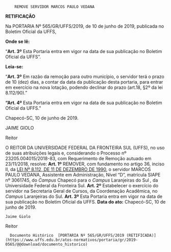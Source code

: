         REMOVE SERVIDOR MARCOS PAULO VEDANA  

  **RETIFICAÇÃO**

  

 Na PORTARIA Nº 565/GR/UFFS/2019, de 10 de junho de 2019, publicada no Boletim Oficial da UFFS,

  

 **Onde se lê:**

 “**Art. 3º** Esta Portaria entra em vigor na data de sua publicação no Boletim Oficial da UFFS”.

  

 **Leia-se:**

 “**Art. 3º** Em razão da remoção para outro município, o servidor terá o prazo de 10 (dez) dias, a contar da data da publicação desta portaria, para entrar em exercício na nova lotação, podendo declinar do prazo (art.18, §2º da lei 8.112/90).”

 **“Art. 4º** Esta Portaria entra em vigor na data de sua publicação no Boletim Oficial da UFFS.”

  

 Chapecó-SC, 10 de junho de 2019.

  

  

 JAIME GIOLO

 Reitor

  O REITOR DA UNIVERSIDADE FEDERAL DA FRONTEIRA SUL (UFFS), no uso de suas atribuições legais e, considerando o Processo nº 23205.004015/2018-83, com Requerimento de Remoção autuado em 23/11/2018, resolve:   **Art. 1º**  REMOVER, com fundamento no artigo 36, inciso II, da [LEI Nº 8.112, DE 11 DE DEZEMBRO DE 1990](http://www.planalto.gov.br/ccivil_03/leis/l8112cons.htm), o servidor MARCOS PAULO VEDANA, Assistente em Administração, Nível “D”, matrícula SIAPE nº 3061745, do *Campus*  Chapecó para o *Campus*  Laranjeiras do Sul *,* da Universidade Federal da Fronteira Sul.   **Art. 2º**  Estabelecer o exercício do servidor na Secretaria Geral de Cursos, da Coordenação Acadêmica, no *Campus*  Laranjeiras do Sul.   **Art. 3º**  Esta Portaria entra em vigor na data de sua publicação no Boletim Oficial da UFFS.        **Data do ato:** Chapecó-SC, 10 de junho de 2019.   
 

    Jaime Giolo   
 Reitor 

      Documento Histórico  [PORTARIA Nº 565/GR/UFFS/2019 (RETIFICADA)](https://www.uffs.edu.br/atos-normativos/portaria/gr/2019-0565/@@download/documento_historico)     
      